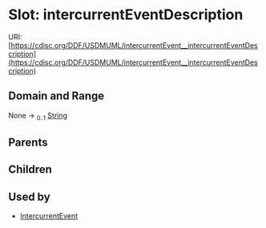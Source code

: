 
# Slot: intercurrentEventDescription




URI: [https://cdisc.org/DDF/USDMUML/intercurrentEvent__intercurrentEventDescription](https://cdisc.org/DDF/USDMUML/intercurrentEvent__intercurrentEventDescription)


## Domain and Range

None &#8594;  <sub>0..1</sub> [String](types/String.md)

## Parents


## Children


## Used by

 * [IntercurrentEvent](IntercurrentEvent.md)
